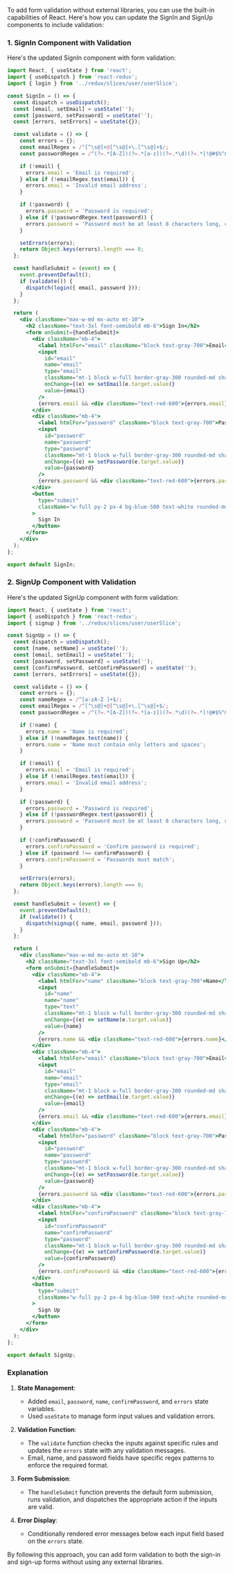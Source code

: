 To add form validation without external libraries, you can use the built-in capabilities of React. Here's how you can update the SignIn and SignUp components to include validation:

### 1. SignIn Component with Validation

Here's the updated SignIn component with form validation:

```jsx
import React, { useState } from 'react';
import { useDispatch } from 'react-redux';
import { login } from '../redux/slices/user/userSlice';

const SignIn = () => {
  const dispatch = useDispatch();
  const [email, setEmail] = useState('');
  const [password, setPassword] = useState('');
  const [errors, setErrors] = useState({});

  const validate = () => {
    const errors = {};
    const emailRegex = /^[^\s@]+@[^\s@]+\.[^\s@]+$/;
    const passwordRegex = /^(?=.*[A-Z])(?=.*[a-z])(?=.*\d)(?=.*[!@#$%^&*])[A-Za-z\d!@#$%^&*]{8,}$/;

    if (!email) {
      errors.email = 'Email is required';
    } else if (!emailRegex.test(email)) {
      errors.email = 'Invalid email address';
    }

    if (!password) {
      errors.password = 'Password is required';
    } else if (!passwordRegex.test(password)) {
      errors.password = 'Password must be at least 8 characters long, contain one uppercase letter, one lowercase letter, one number, and one special character';
    }

    setErrors(errors);
    return Object.keys(errors).length === 0;
  };

  const handleSubmit = (event) => {
    event.preventDefault();
    if (validate()) {
      dispatch(login({ email, password }));
    }
  };

  return (
    <div className="max-w-md mx-auto mt-10">
      <h2 className="text-3xl font-semibold mb-6">Sign In</h2>
      <form onSubmit={handleSubmit}>
        <div className="mb-4">
          <label htmlFor="email" className="block text-gray-700">Email</label>
          <input
            id="email"
            name="email"
            type="email"
            className="mt-1 block w-full border-gray-300 rounded-md shadow-sm"
            onChange={(e) => setEmail(e.target.value)}
            value={email}
          />
          {errors.email && <div className="text-red-600">{errors.email}</div>}
        </div>
        <div className="mb-4">
          <label htmlFor="password" className="block text-gray-700">Password</label>
          <input
            id="password"
            name="password"
            type="password"
            className="mt-1 block w-full border-gray-300 rounded-md shadow-sm"
            onChange={(e) => setPassword(e.target.value)}
            value={password}
          />
          {errors.password && <div className="text-red-600">{errors.password}</div>}
        </div>
        <button
          type="submit"
          className="w-full py-2 px-4 bg-blue-500 text-white rounded-md"
        >
          Sign In
        </button>
      </form>
    </div>
  );
};

export default SignIn;
```

### 2. SignUp Component with Validation

Here's the updated SignUp component with form validation:

```jsx
import React, { useState } from 'react';
import { useDispatch } from 'react-redux';
import { signup } from '../redux/slices/user/userSlice';

const SignUp = () => {
  const dispatch = useDispatch();
  const [name, setName] = useState('');
  const [email, setEmail] = useState('');
  const [password, setPassword] = useState('');
  const [confirmPassword, setConfirmPassword] = useState('');
  const [errors, setErrors] = useState({});

  const validate = () => {
    const errors = {};
    const nameRegex = /^[a-zA-Z ]+$/;
    const emailRegex = /^[^\s@]+@[^\s@]+\.[^\s@]+$/;
    const passwordRegex = /^(?=.*[A-Z])(?=.*[a-z])(?=.*\d)(?=.*[!@#$%^&*])[A-Za-z\d!@#$%^&*]{8,}$/;

    if (!name) {
      errors.name = 'Name is required';
    } else if (!nameRegex.test(name)) {
      errors.name = 'Name must contain only letters and spaces';
    }

    if (!email) {
      errors.email = 'Email is required';
    } else if (!emailRegex.test(email)) {
      errors.email = 'Invalid email address';
    }

    if (!password) {
      errors.password = 'Password is required';
    } else if (!passwordRegex.test(password)) {
      errors.password = 'Password must be at least 8 characters long, contain one uppercase letter, one lowercase letter, one number, and one special character';
    }

    if (!confirmPassword) {
      errors.confirmPassword = 'Confirm password is required';
    } else if (password !== confirmPassword) {
      errors.confirmPassword = 'Passwords must match';
    }

    setErrors(errors);
    return Object.keys(errors).length === 0;
  };

  const handleSubmit = (event) => {
    event.preventDefault();
    if (validate()) {
      dispatch(signup({ name, email, password }));
    }
  };

  return (
    <div className="max-w-md mx-auto mt-10">
      <h2 className="text-3xl font-semibold mb-6">Sign Up</h2>
      <form onSubmit={handleSubmit}>
        <div className="mb-4">
          <label htmlFor="name" className="block text-gray-700">Name</label>
          <input
            id="name"
            name="name"
            type="text"
            className="mt-1 block w-full border-gray-300 rounded-md shadow-sm"
            onChange={(e) => setName(e.target.value)}
            value={name}
          />
          {errors.name && <div className="text-red-600">{errors.name}</div>}
        </div>
        <div className="mb-4">
          <label htmlFor="email" className="block text-gray-700">Email</label>
          <input
            id="email"
            name="email"
            type="email"
            className="mt-1 block w-full border-gray-300 rounded-md shadow-sm"
            onChange={(e) => setEmail(e.target.value)}
            value={email}
          />
          {errors.email && <div className="text-red-600">{errors.email}</div>}
        </div>
        <div className="mb-4">
          <label htmlFor="password" className="block text-gray-700">Password</label>
          <input
            id="password"
            name="password"
            type="password"
            className="mt-1 block w-full border-gray-300 rounded-md shadow-sm"
            onChange={(e) => setPassword(e.target.value)}
            value={password}
          />
          {errors.password && <div className="text-red-600">{errors.password}</div>}
        </div>
        <div className="mb-4">
          <label htmlFor="confirmPassword" className="block text-gray-700">Confirm Password</label>
          <input
            id="confirmPassword"
            name="confirmPassword"
            type="password"
            className="mt-1 block w-full border-gray-300 rounded-md shadow-sm"
            onChange={(e) => setConfirmPassword(e.target.value)}
            value={confirmPassword}
          />
          {errors.confirmPassword && <div className="text-red-600">{errors.confirmPassword}</div>}
        </div>
        <button
          type="submit"
          className="w-full py-2 px-4 bg-blue-500 text-white rounded-md"
        >
          Sign Up
        </button>
      </form>
    </div>
  );
};

export default SignUp;
```

### Explanation

1. **State Management**:
   - Added `email`, `password`, `name`, `confirmPassword`, and `errors` state variables.
   - Used `useState` to manage form input values and validation errors.

2. **Validation Function**:
   - The `validate` function checks the inputs against specific rules and updates the `errors` state with any validation messages.
   - Email, name, and password fields have specific regex patterns to enforce the required format.

3. **Form Submission**:
   - The `handleSubmit` function prevents the default form submission, runs validation, and dispatches the appropriate action if the inputs are valid.

4. **Error Display**:
   - Conditionally rendered error messages below each input field based on the `errors` state.

By following this approach, you can add form validation to both the sign-in and sign-up forms without using any external libraries.